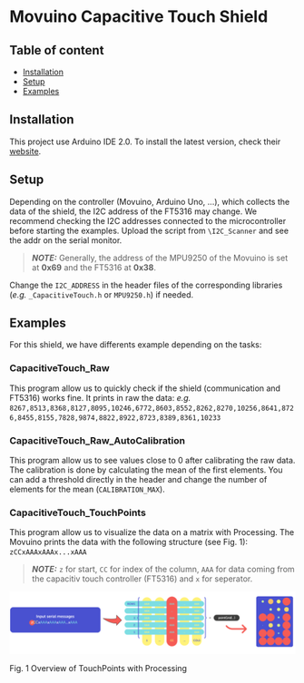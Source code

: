 # Movuino Capacitive Touch Shield
## Table of content
* [Installation](#installation)
* [Setup](#setup)
* [Examples](#examples)

## Installation
This project use Arduino IDE 2.0. To install the latest version, check their [website](https://www.arduino.cc/en/software).

## Setup
Depending on the controller (Movuino, Arduino Uno, ...), which collects the data of the shield, the I2C address of the FT5316 may change. We recommend checking the I2C addresses connected to the microcontroller before starting the examples. Upload the script from `\I2C_Scanner` and see the addr on the serial monitor.
> ***NOTE:*** Generally, the address of the MPU9250 of the Movuino is set at **0x69** and the FT5316 at **0x38**.

Change the `I2C_ADDRESS` in the header files of the corresponding libraries (*e.g.* `_CapacitiveTouch.h` or `MPU9250.h`) if needed.

## Examples
For this shield, we have differents example depending on the tasks:

### CapacitiveTouch_Raw
This program allow us to quickly check if the shield (communication and FT5316) works fine. It prints in raw the data: _e.g._ `8267,8513,8368,8127,8095,10246,6772,8603,8552,8262,8270,10256,8641,8726,8455,8155,7828,9874,8822,8922,8723,8389,8361,10233` 

### CapacitiveTouch_Raw_AutoCalibration
This program allow us to see values close to 0 after calibrating the raw data. The calibration is done by calculating the mean of the first elements. You can add a threshold directly in the header and change the number of elements for the mean (`CALIBRATION_MAX`).

### CapacitiveTouch_TouchPoints
This program allow us to visualize the data on a matrix with Processing. The Movuino prints the data with the following structure (see Fig. 1): `zCCxAAAxAAAx...xAAA`
> ***NOTE:*** `z` for start, `CC` for index of the column, `AAA` for data coming from the capacitiv touch controller (FT5316) and `x` for seperator.

![TouchPoints.png](https://github.com/SensitivePen/Shield_CapacitiveTouch/blob/wim-dev/docs/images/CapacitiveTouch_TouchPointsProcessing.png)

Fig. 1 Overview of TouchPoints with Processing